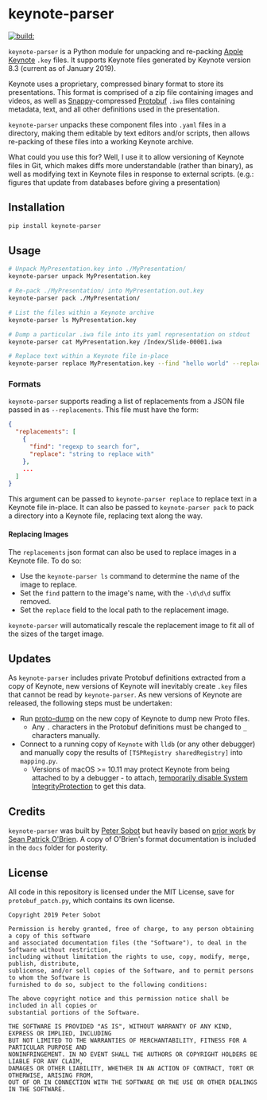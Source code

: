 # keynote-parser

<a href="https://travis-ci.org/psobot/keynote-parser"><img src="https://travis-ci.com/psobot/keynote-parser.svg?branch=master" alt="build:" /></a>

`keynote-parser` is a Python module for unpacking and re-packing
[Apple Keynote](https://www.apple.com/keynote/) `.key` files. It supports Keynote
files generated by Keynote version 8.3 (current as of January 2019).

Keynote uses a proprietary, compressed binary format to store its presentations.
This format is comprised of a zip file containing images and videos, as well as
[Snappy](https://github.com/google/snappy)-compressed
[Protobuf](https://github.com/protocolbuffers/protobuf) `.iwa` files containing
metadata, text, and all other definitions used in the presentation.

`keynote-parser` unpacks these component files into `.yaml` files in a directory,
making them editable by text editors and/or scripts, then allows re-packing of these
files into a working Keynote archive.

What could you use this for? Well, I use it to allow versioning of Keynote files in Git,
which makes diffs more understandable (rather than binary), as well as modifying text
in Keynote files in response to external scripts.
(e.g.: figures that update from databases before giving a presentation)

## Installation

```bash
pip install keynote-parser
```

## Usage

```bash
# Unpack MyPresentation.key into ./MyPresentation/
keynote-parser unpack MyPresentation.key

# Re-pack ./MyPresentation/ into MyPresentation.out.key
keynote-parser pack ./MyPresentation/

# List the files within a Keynote archive
keynote-parser ls MyPresentation.key

# Dump a particular .iwa file into its yaml representation on stdout
keynote-parser cat MyPresentation.key /Index/Slide-00001.iwa

# Replace text within a Keynote file in-place
keynote-parser replace MyPresentation.key --find "hello world" --replace "hello dolly"
```

### Formats

`keynote-parser` supports reading a list of replacements from a JSON file passed in
as `--replacements`. This file must have the form:

```json
{
  "replacements": [
    {
      "find": "regexp to search for",
      "replace": "string to replace with"
    },
    ...
  ]
}
```

This argument can be passed to `keynote-parser replace` to replace text in a Keynote
file in-place. It can also be passed to `keynote-parser pack` to pack a directory
into a Keynote file, replacing text along the way.

#### Replacing Images

The `replacements` json format can also be used to replace images in a Keynote file.
To do so:

* Use the `keynote-parser ls` command to determine the name of the image to replace.
* Set the `find` pattern to the image's name, with the `-\d\d\d` suffix removed.
* Set the `replace` field to the local path to the replacement image.

`keynote-parser` will automatically rescale the replacement image to fit all of the
sizes of the target image.

## Updates

As `keynote-parser` includes private Protobuf definitions extracted from a copy of Keynote,
new versions of Keynote will inevitably create `.key` files that cannot be read by `keynote-parser`.
As new versions of Keynote are released, the following steps must be undertaken:

* Run [proto-dump](https://github.com/obriensp/proto-dump) on the new copy of Keynote to dump new Proto files.
  * Any `.` characters in the Protobuf definitions must be changed to `_` characters manually.
* Connect to a running copy of `Keynote` with `lldb` (or any other debugger) and manually copy
  the results of `[TSPRegistry sharedRegistry]` into `mapping.py`.
  * Versions of macOS >= 10.11 may protect Keynote from being attached to by a debugger -
    to attach, [temporarily disable System IntegrityProtection](https://apple.stackexchange.com/questions/208478/how-do-i-disable-system-integrity-protection-sip-aka-rootless-on-macos-os-x)
    to get this data.

## Credits

`keynote-parser` was built by [Peter Sobot](https://petersobot.com) but heavily based on [prior
work](https://github.com/obriensp/iWorkFileFormat/blob/master/Docs/index.md) by [Sean Patrick O'Brien](http://www.obriensp.com).
A copy of O'Brien's format documentation is included in the `docs` folder for posterity.

## License

All code in this repository is licensed under the MIT License, save for `protobuf_patch.py`, which contains its own license.

```
Copyright 2019 Peter Sobot

Permission is hereby granted, free of charge, to any person obtaining a copy of this software
and associated documentation files (the "Software"), to deal in the Software without restriction,
including without limitation the rights to use, copy, modify, merge, publish, distribute,
sublicense, and/or sell copies of the Software, and to permit persons to whom the Software is
furnished to do so, subject to the following conditions:

The above copyright notice and this permission notice shall be included in all copies or
substantial portions of the Software.

THE SOFTWARE IS PROVIDED "AS IS", WITHOUT WARRANTY OF ANY KIND, EXPRESS OR IMPLIED, INCLUDING
BUT NOT LIMITED TO THE WARRANTIES OF MERCHANTABILITY, FITNESS FOR A PARTICULAR PURPOSE AND
NONINFRINGEMENT. IN NO EVENT SHALL THE AUTHORS OR COPYRIGHT HOLDERS BE LIABLE FOR ANY CLAIM,
DAMAGES OR OTHER LIABILITY, WHETHER IN AN ACTION OF CONTRACT, TORT OR OTHERWISE, ARISING FROM,
OUT OF OR IN CONNECTION WITH THE SOFTWARE OR THE USE OR OTHER DEALINGS IN THE SOFTWARE.
```
